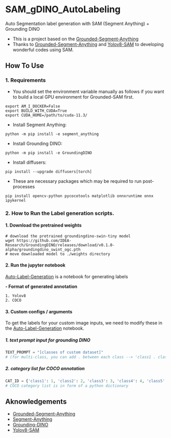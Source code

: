# SAM_gDINO_AutoLabeling
Auto Segmentation label generation with SAM (Segment Anything) + Grounding DINO

- This is a project based on the [Grounded-Segment-Anything](https://github.com/IDEA-Research/Grounded-Segment-Anything)
- Thanks to [Grounded-Segment-Anything](https://github.com/IDEA-Research/Grounded-Segment-Anything) and [Yolov8-SAM](https://github.com/akashAD98/YOLOV8_SAM) to developing wonderful codes using SAM.


## How To Use
### 1. Requirements
- You should set the environment variable manually as follows if you want to build a local GPU environment for Grounded-SAM first.
```shell
export AM_I_DOCKER=False
export BUILD_WITH_CUDA=True
export CUDA_HOME=/path/to/cuda-11.3/
```
- Install Segment Anything:
```shell
python -m pip install -e segment_anything
```
- Install Grounding DINO:
```shell
python -m pip install -e GroundingDINO
```
- Install diffusers:
```shell
pip install --upgrade diffusers[torch]
```
- These are necessary packages which may be required to run post-processes
```shell
pip install opencv-python pycocotools matplotlib onnxruntime onnx ipykernel
```

### 2. How to Run the Label generation scripts.
#### 1. Download the pretrained weights
```shell
# download the pretrained groundingdino-swin-tiny model
wget https://github.com/IDEA-Research/GroundingDINO/releases/download/v0.1.0-alpha/groundingdino_swint_ogc.pth
# move downloaded model to ./weights directory
```

#### 2. Run the jupyter notebook
[Auto-Label-Generation](https://github.com/mhyeonsoo/SAM_gDINO_AutoLabeling/blob/main/Auto_labeling.ipynb) is a notebook for generating labels

**- Format of generated annotation**
```
1. Yolov8
2. COCO
```

#### 3. Custom configs / arguments
To get the labels for your custom image inputs, we need to modify these in the [Auto-Label-Generation](https://github.com/mhyeonsoo/SAM_gDINO_AutoLabeling/blob/main/Auto_labeling.ipynb) notebook.

##### **1. text prompt input for grounding DINO**
```python
TEXT_PROMPT = "[classes of custom dataset]" 
# (for multi-class, you can add . between each class --> 'class1 . class2 . class3')
```
##### **2. category list for COCO annotation**
```python
CAT_ID = {'class1': 1, 'class2': 2, 'class3': 3, 'class4': 4, 'class5': 5, 'class6': 6}
# COCO category list is in form of a python dictionary
```

## Aknowledgements
- [Grounded-Segment-Anything](https://github.com/IDEA-Research/Grounded-Segment-Anything)
- [Segment-Anything](https://github.com/facebookresearch/segment-anything)
- [Grounding-DINO](https://github.com/IDEA-Research/GroundingDINO)
- [Yolov8-SAM](https://github.com/akashAD98/YOLOV8_SAM)
